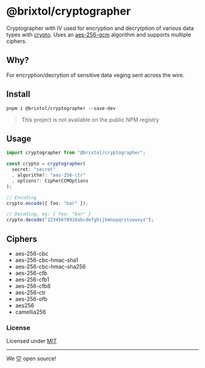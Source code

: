 # @brixtol/cryptographer

Cryptographer with IV used for encryption and decrytption of various data types with [crypto](#). Uses an [aes-256-gcm](https://en.wikipedia.org/wiki/Galois/Counter_Mode) algorithm and supports multiple ciphers.

## Why?

For encryption/decrytion of sensitive data veging sent across the wire.

## Install

```cli
pnpm i @brixtol/cryptographer --save-dev
```

> This project is not available on the public NPM registry

## Usage

```ts
import cryptographer from "@brixtol/cryptographer";

const crypto = cryptographer(
  secret: "secret"
  , algorithm?: "aes-256-ctr"
  , options?: CipherCCMOptions
);

// Encoding
crypto.encode({ foo: "bar" });

// Decoding, eg: { foo: "bar" }
crypto.decode("12345678910abcdefghijkmnopqrstuvwxyz");

```

## Ciphers

- aes-256-cbc
- aes-256-cbc-hmac-sha1
- aes-256-cbc-hmac-sha256
- aes-256-cfb
- aes-256-cfb1
- aes-256-cfb8
- aes-256-ctr
- aes-256-ofb
- aes256
- camellia256

### License

Licensed under [MIT](#LICENCE)

---

We [♡](https://www.brixtoltextiles.com/discount/4D3V3L0P3RS]) open source!
